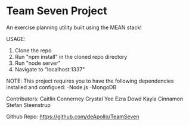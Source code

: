Team Seven Project
====================

An exercise planning utility built using the MEAN stack!

USAGE:

1. Clone the repo
2. Run "npm install" in the cloned repo directory
4. Run "node server"
5. Navigate to "localhost:1337"

NOTE:
This project requires you to have the following dependencies installed and configued:
-Node.js
-MongoDB

Contributors:
Caitlin Connerney
Crystal Yee
Ezra Dowd
Kayla Cinnamon
Stefan Steenstrup

Github Repo: https://github.com/deApollo/TeamSeven